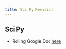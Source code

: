 ```yaml
---
title: Sci Py Revision
---
```


## Sci Py

* Rolling Google Doc [here](https://docs.google.com/document/d/1Syzfq5H01I3UxJu7roGN9M-xQ3XuoWdYDzF6vezvVMg/edit#)
